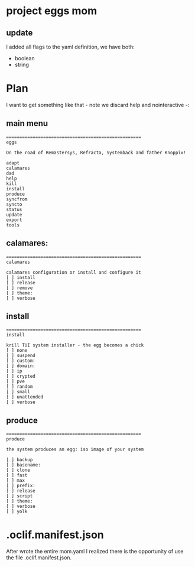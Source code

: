 # project eggs mom

## update
I added all flags to the yaml definition, we have both: 

* boolean
* string

# Plan
I want to get something like that - note we discard help and nointeractive -:

## main menu

```
===================================================
eggs

On the road of Remastersys, Refracta, Systemback and father Knoppix!

adapt
calamares
dad
help
kill
install
produce
syncfrom
syncto
status
update
export
tools
```

## calamares:
```
===================================================
calamares

calamares configuration or install and configure it
[ ] install 
[ ] release 
[ ] remove
[ ] theme: 
[ ] verbose
```

## install
```
===================================================
install

krill TUI system installer - the egg becomes a chick
[ ] none
[ ] suspend
[ ] custom:
[ ] domain:
[ ] ip
[ ] crypted
[ ] pve
[ ] random
[ ] small
[ ] unattended
[ ] verbose
```

## produce
```
===================================================
produce

the system produces an egg: iso image of your system

[ ] backup
[ ] basename:
[ ] clone
[ ] fast
[ ] max
[ ] prefix:
[ ] release
[ ] script
[ ] theme:
[ ] verbose
[ ] yolk
```

# .oclif.manifest.json

After wrote the entire mom.yaml I realized there is the opportunity of use the file .oclif.manifest.json.
